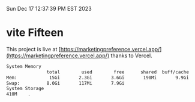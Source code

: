 Sun Dec 17 12:37:39 PM EST 2023

# vite Fifteen


This project is live at [https://marketingpreference.vercel.app/](https://marketingpreference.vercel.app/) thanks to Vercel.

```bash
System Memory
               total        used        free      shared  buff/cache   available
Mem:            15Gi       2.3Gi       3.6Gi       190Mi       9.9Gi        12Gi
Swap:          8.0Gi       117Mi       7.9Gi
System Storage
410M	.
```
